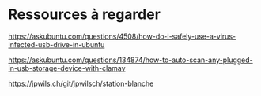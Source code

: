 # Ressources à regarder

https://askubuntu.com/questions/4508/how-do-i-safely-use-a-virus-infected-usb-drive-in-ubuntu

https://askubuntu.com/questions/134874/how-to-auto-scan-any-plugged-in-usb-storage-device-with-clamav

https://jpwils.ch/git/jpwilsch/station-blanche
